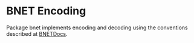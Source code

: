 # BNET Encoding

Package bnet implements encoding and decoding using the conventions described at [BNETDocs](https://bnetdocs.org/document/19/notational-convention-sizes-types). 

